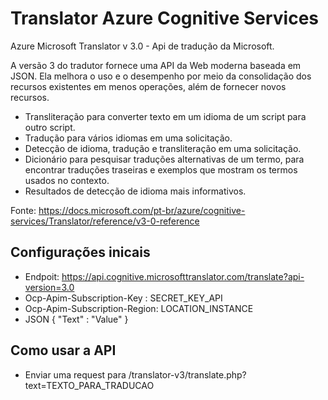 # Translator Azure Cognitive Services
Azure Microsoft Translator v 3.0 - Api de tradução da Microsoft.

A versão 3 do tradutor fornece uma API da Web moderna baseada em JSON. Ela melhora o uso e o desempenho por meio da consolidação dos recursos existentes em menos operações, além de fornecer novos recursos.
* Transliteração para converter texto em um idioma de um script para outro script.
* Tradução para vários idiomas em uma solicitação.
* Detecção de idioma, tradução e transliteração em uma solicitação.
* Dicionário para pesquisar traduções alternativas de um termo, para encontrar traduções traseiras e exemplos que mostram os termos usados no contexto.
* Resultados de detecção de idioma mais informativos.

Fonte: https://docs.microsoft.com/pt-br/azure/cognitive-services/Translator/reference/v3-0-reference


## Configurações inicais

* Endpoit: https://api.cognitive.microsofttranslator.com/translate?api-version=3.0
* Ocp-Apim-Subscription-Key : SECRET_KEY_API 
* Ocp-Apim-Subscription-Region: LOCATION_INSTANCE 
* JSON { "Text" : "Value" }

## Como usar a API
* Enviar uma request para /translator-v3/translate.php?text=TEXTO_PARA_TRADUCAO

